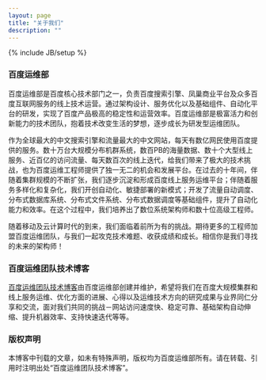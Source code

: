 ```yaml
---
layout: page
title: "关于我们"
description: ""
---
```

{% include JB/setup %}

### 百度运维部

百度运维部是百度核心技术部门之一，负责百度搜索引擎、凤巢商业平台及众多百度互联网服务的线上技术运营。通过架构设计、服务优化以及基础组件、自动化平台的研发，实现了百度产品极高的稳定性和运营效率。百度运维部是极富活力和创新能力的技术团队，抱着技术改变生活的梦想，逐步成长为研发型运维团队。

作为全球最大的中文搜索引擎和流量最大的中文网站，每天有数亿网民使用百度提供的服务。数十万台大规模分布机群系统，数百PB的海量数据、数十个大型线上服务、近百亿的访问流量、每天数百次的线上迭代，给我们带来了极大的技术挑战，也为百度运维工程师提供了独一无二的机会和发展平台。在过去的十年间，伴随着集群规模的不断扩张，我们逐步沉淀和形成百度线上服务运维平台；伴随着服务多样化和复杂化，我们开创自动化、敏捷部署的新模式；开发了流量自动调度、分布式数据库系统、分布式文件系统、分布式数据调度等基础组件，提升了自动化能力和效率。在这个过程中，我们培养出了数位系统架构师和数十位高级工程师。

随着移动及云计算时代的到来，我们面临着前所为有的挑战。期待更多的工程师加盟百度运维团队，与我们一起攻克技术难题、收获成绩和成长。相信你是我们寻找的未来的架构师！

### 百度运维团队技术博客

[百度运维团队技术博客](www.baidu-ops.com)由百度运维部创建并维护，希望将我们在百度大规模集群和线上服务运维、优化方面的进展、心得以及运维技术方向的研究成果与业界同仁分享和交流，面对我们共同的挑战－网站访问速度快、稳定可靠、基础架构自动伸缩、提升机器效率、支持快速迭代等等。

### 版权声明
本博客中刊载的文章，如未有特殊声明，版权均为百度运维部所有。请在转载、引用时注明出处“百度运维团队技术博客”。


